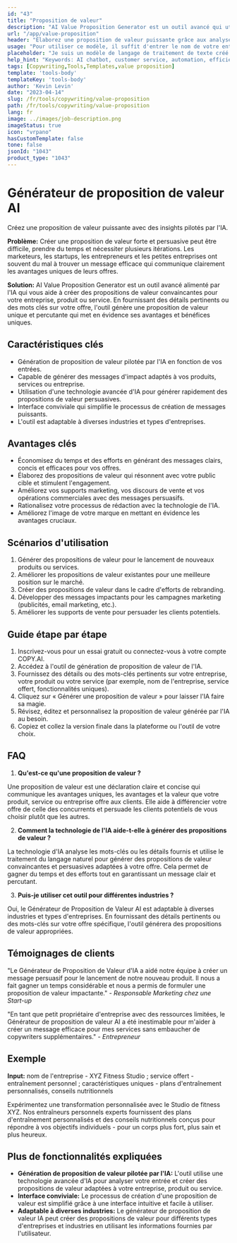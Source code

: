 ```yaml
---
id: "43"
title: "Proposition de valeur"
description: "AI Value Proposition Generator est un outil avancé qui utilise l'intelligence artificielle pour créer des propositions de valeur convaincantes et persuasives pour votre entreprise, produit ou service. Il vous permet de gagner du temps et des efforts en générant des messages clairs, concis et efficaces qui mettent en évidence les avantages uniques de ce que vous offrez."
url: "/app/value-proposition"
header: "Élaborez une proposition de valeur puissante grâce aux analyses pilotées par l'IA."
usage: "Pour utiliser ce modèle, il suffit d'entrer le nom de votre entreprise, produit ou service, des mots-clés ou des caractéristiques clés. Cet outil générera alors une proposition de valeur unique et impactante en fonction de vos entrées."
placeholder: "Je suis un modèle de langage de traitement de texte créé par OpenAI. Je suis conçu pour générer du texte cohérent et naturel en réponse à une variété de tâches de langage naturel."
help_hint: "Keywords: AI chatbot, customer service, automation, efficiency, cost-saving."
tags: [Copywriting,Tools,Templates,value proposition]
template: 'tools-body'
templateKey: 'tools-body'
author: 'Kevin Levin'
date: "2023-04-14"
slug: /fr/tools/copywriting/value-proposition
path: /fr/tools/copywriting/value-proposition
lang: fr
image: ../images/job-description.png
imageStatus: true
icon: "vrpano"
hasCustomTemplate: false
tone: false
jsonId: "1043"
product_type: "1043"
---
```

# Générateur de proposition de valeur AI

Créez une proposition de valeur puissante avec des insights pilotés par l'IA.

**Problème:** Créer une proposition de valeur forte et persuasive peut être difficile, prendre du temps et nécessiter plusieurs itérations. Les marketeurs, les startups, les entrepreneurs et les petites entreprises ont souvent du mal à trouver un message efficace qui communique clairement les avantages uniques de leurs offres.

**Solution:** AI Value Proposition Generator est un outil avancé alimenté par l'IA qui vous aide à créer des propositions de valeur convaincantes pour votre entreprise, produit ou service. En fournissant des détails pertinents ou des mots clés sur votre offre, l'outil génère une proposition de valeur unique et percutante qui met en évidence ses avantages et bénéfices uniques.

## Caractéristiques clés

- Génération de proposition de valeur pilotée par l'IA en fonction de vos entrées.
- Capable de générer des messages d'impact adaptés à vos produits, services ou entreprise.
- Utilisation d'une technologie avancée d'IA pour générer rapidement des propositions de valeur persuasives.
- Interface conviviale qui simplifie le processus de création de messages puissants.
- L'outil est adaptable à diverses industries et types d'entreprises.

## Avantages clés

- Économisez du temps et des efforts en générant des messages clairs, concis et efficaces pour vos offres.
- Élaborez des propositions de valeur qui résonnent avec votre public cible et stimulent l'engagement.
- Améliorez vos supports marketing, vos discours de vente et vos opérations commerciales avec des messages persuasifs.
- Rationalisez votre processus de rédaction avec la technologie de l'IA.
- Améliorez l'image de votre marque en mettant en évidence les avantages cruciaux.

## Scénarios d'utilisation

1. Générer des propositions de valeur pour le lancement de nouveaux produits ou services.
2. Améliorer les propositions de valeur existantes pour une meilleure position sur le marché.
3. Créer des propositions de valeur dans le cadre d'efforts de rebranding.
4. Développer des messages impactants pour les campagnes marketing (publicités, email marketing, etc.).
5. Améliorer les supports de vente pour persuader les clients potentiels.

## Guide étape par étape

1. Inscrivez-vous pour un essai gratuit ou connectez-vous à votre compte COPY.AI.
2. Accédez à l'outil de génération de proposition de valeur de l'IA.
3. Fournissez des détails ou des mots-clés pertinents sur votre entreprise, votre produit ou votre service (par exemple, nom de l'entreprise, service offert, fonctionnalités uniques).
4. Cliquez sur « Générer une proposition de valeur » pour laisser l'IA faire sa magie.
5. Révisez, éditez et personnalisez la proposition de valeur générée par l'IA au besoin.
6. Copiez et collez la version finale dans la plateforme ou l'outil de votre choix.

## FAQ

1. **Qu'est-ce qu'une proposition de valeur ?**

Une proposition de valeur est une déclaration claire et concise qui communique les avantages uniques, les avantages et la valeur que votre produit, service ou entreprise offre aux clients. Elle aide à différencier votre offre de celle des concurrents et persuade les clients potentiels de vous choisir plutôt que les autres.

2. **Comment la technologie de l'IA aide-t-elle à générer des propositions de valeur ?**

La technologie d'IA analyse les mots-clés ou les détails fournis et utilise le traitement du langage naturel pour générer des propositions de valeur convaincantes et persuasives adaptées à votre offre. Cela permet de gagner du temps et des efforts tout en garantissant un message clair et percutant.

3. **Puis-je utiliser cet outil pour différentes industries ?**

Oui, le Générateur de Proposition de Valeur AI est adaptable à diverses industries et types d'entreprises. En fournissant des détails pertinents ou des mots-clés sur votre offre spécifique, l'outil générera des propositions de valeur appropriées.

## Témoignages de clients

"Le Générateur de Proposition de Valeur d'IA a aidé notre équipe à créer un message persuasif pour le lancement de notre nouveau produit. Il nous a fait gagner un temps considérable et nous a permis de formuler une proposition de valeur impactante." - *Responsable Marketing chez une Start-up*

"En tant que petit propriétaire d'entreprise avec des ressources limitées, le Générateur de proposition de valeur AI a été inestimable pour m'aider à créer un message efficace pour mes services sans embaucher de copywriters supplémentaires." - *Entrepreneur*

## Exemple

**Input:** nom de l'entreprise - XYZ Fitness Studio ; service offert - entraînement personnel ; caractéristiques uniques - plans d'entraînement personnalisés, conseils nutritionnels

Expérimentez une transformation personnalisée avec le Studio de fitness XYZ. Nos entraîneurs personnels experts fournissent des plans d'entraînement personnalisés et des conseils nutritionnels conçus pour répondre à vos objectifs individuels - pour un corps plus fort, plus sain et plus heureux.

## Plus de fonctionnalités expliquées

- **Génération de proposition de valeur pilotée par l'IA:** L'outil utilise une technologie avancée d'IA pour analyser votre entrée et créer des propositions de valeur adaptées à votre entreprise, produit ou service.
- **Interface conviviale:** Le processus de création d'une proposition de valeur est simplifié grâce à une interface intuitive et facile à utiliser.
- **Adaptable à diverses industries:** Le générateur de proposition de valeur IA peut créer des propositions de valeur pour différents types d'entreprises et industries en utilisant les informations fournies par l'utilisateur.
